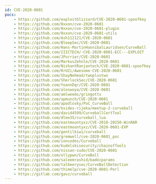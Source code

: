 ```yaml
---
id: CVE-2020-0601
pocs:
    - https://github.com/exploitblizzard/CVE-2020-0601-spoofkey
    - https://github.com/0xxon/cve-2020-0601
    - https://github.com/0xxon/cve-2020-0601-plugin
    - https://github.com/0xxon/cve-2020-0601-utils
    - https://github.com/Ash112121/CVE-2020-0601
    - https://github.com/BleepSec/CVE-2020-0601
    - https://github.com/Hans-MartinHannibalLauridsen/CurveBall
    - https://github.com/IIICTECH/-CVE-2020-0601-ECC---EXPLOIT
    - https://github.com/JPurrier/CVE-2020-0601
    - https://github.com/MarkusZehnle/CVE-2020-0601
    - https://github.com/NishantRanjantech/CVE-2020-0601-spoofkey
    - https://github.com/RrUZi/Awesome-CVE-2020-0601
    - https://github.com/ShayNehmad/twoplustwo
    - https://github.com/SherlockSec/CVE-2020-0601
    - https://github.com/YoannDqr/CVE-2020-0601
    - https://github.com/aloswoya/CVE-2020-0601
    - https://github.com/amlweems/gringotts
    - https://github.com/apmunch/CVE-2020-0601
    - https://github.com/apodlosky/PoC_CurveBall
    - https://github.com/bsides-rijeka/meetup-2-curveball
    - https://github.com/david4599/CurveballCertTool
    - https://github.com/dlee35/curveball_lua
    - https://github.com/eastmountyxz/CVE-2018-20250-WinRAR
    - https://github.com/eastmountyxz/CVE-2020-0601-EXP
    - https://github.com/gentilkiwi/curveball
    - https://github.com/gremwell/cve-2020-0601_poc
    - https://github.com/ioncodes/Curveball
    - https://github.com/kudelskisecurity/chainoffools
    - https://github.com/nissan-sudo/CVE-2020-0601
    - https://github.com/ollypwn/CurveBall
    - https://github.com/saleemrashid/badecparams
    - https://github.com/talbeerysec/CurveBallDetection
    - https://github.com/thimelp/cve-2020-0601-Perl
    - https://gitlab.com/gavz/curveball
---
```

